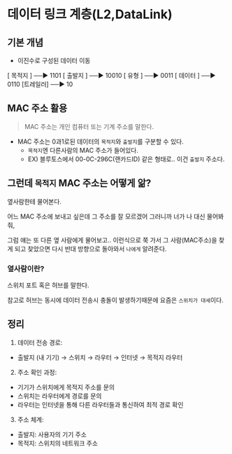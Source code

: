 # 데이터 링크 계층(L2,DataLink)

## 기본 개념

- 이진수로 구성된 데이터 이동

[ 목적지 ] ──► 1101
[ 출발지 ] ──► 10010
[ 유형 ] ──► 0011
[ 데이터 ] ──► 0110
[트레일러] ──► 10

## MAC 주소 활용

> MAC 주소는 개인 컴퓨터 또는 기계 주소를 말한다.

- MAC 주소는 0과1로된 데이터의 `목적지`와 `출발지`를 구분할 수 있다.
  - `목적지`엔 다른사람의 MAC 주소가 들어있다.
  - EX) 블루토스에서 00-0C-296C(랜카드ID) 같은 형태로.. 이건 `출발지` 주소다.

## 그런데 `목적지` MAC 주소는 어떻게 앎?

옆사람한테 물어본다.

어느 MAC 주소에 보내고 싶은데 그 주소를 잘 모르겠어 그러니까 너가 나 대신 물어봐줘,

그럼 얘는 또 다른 옆 사람에게 물어보고.. 이런식으로 쭉 가서 그 사람(MAC주소)을 찾게 되고 찾았으면 다시 반대 방향으로 돌아와서 `나에게` 알려준다.

### 옆사람이란?

스위치 포트 혹은 허브를 말한다.

참고로 허브는 동시에 데이터 전송시 충돌이 발생하기때문에 요즘은 `스위치가 대세`이다.

## 정리

1. 데이터 전송 경로:

- 출발지 (내 기기) → 스위치 → 라우터 → 인터넷 → 목적지 라우터

2. 주소 확인 과정:

- 기기가 스위치에게 목적지 주소를 문의
- 스위치는 라우터에게 경로를 문의
- 라우터는 인터넷을 통해 다른 라우터들과 통신하여 최적 경로 확인

3. 주소 체계:

- 출발지: 사용자의 기기 주소
- 목적지: 스위치의 네트워크 주소
